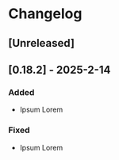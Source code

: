 # Changelog

## [Unreleased]

## [0.18.2] - 2025-2-14

### Added

- Ipsum Lorem

### Fixed

- Ipsum Lorem
